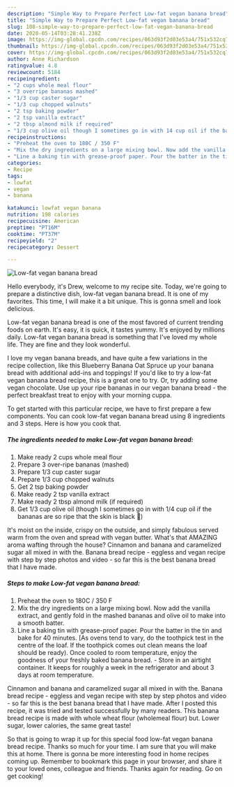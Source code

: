 ```yaml
---
description: "Simple Way to Prepare Perfect Low-fat vegan banana bread"
title: "Simple Way to Prepare Perfect Low-fat vegan banana bread"
slug: 108-simple-way-to-prepare-perfect-low-fat-vegan-banana-bread
date: 2020-05-14T03:28:41.238Z
image: https://img-global.cpcdn.com/recipes/063d93f2d03e53a4/751x532cq70/low-fat-vegan-banana-bread-recipe-main-photo.jpg
thumbnail: https://img-global.cpcdn.com/recipes/063d93f2d03e53a4/751x532cq70/low-fat-vegan-banana-bread-recipe-main-photo.jpg
cover: https://img-global.cpcdn.com/recipes/063d93f2d03e53a4/751x532cq70/low-fat-vegan-banana-bread-recipe-main-photo.jpg
author: Anne Richardson
ratingvalue: 4.8
reviewcount: 5184
recipeingredient:
- "2 cups whole meal flour"
- "3 overripe bananas mashed"
- "1/3 cup caster sugar"
- "1/3 cup chopped walnuts"
- "2 tsp baking powder"
- "2 tsp vanilla extract"
- "2 tbsp almond milk if required"
- "1/3 cup olive oil though I sometimes go in with 14 cup oil if the bananas are so ripe that the skin is black "
recipeinstructions:
- "Preheat the oven to 180C / 350 F"
- "Mix the dry ingredients on a large mixing bowl. Now add the vanilla extract, and gently fold in the mashed bananas and olive oil to make into a smooth batter."
- "Line a baking tin with grease-proof paper. Pour the batter in the tin and bake for 40 minutes. [As ovens tend to vary, do the toothpick test in the centre of the loaf. If the toothpick comes out clean means the loaf should be ready). Once cooled to room temperature, enjoy the goodness of your freshly baked banana bread. Store in an airtight container. It keeps for roughly a week in the refrigerator and about 3 days at room temperature."
categories:
- Recipe
tags:
- lowfat
- vegan
- banana

katakunci: lowfat vegan banana 
nutrition: 198 calories
recipecuisine: American
preptime: "PT16M"
cooktime: "PT37M"
recipeyield: "2"
recipecategory: Dessert

---
```



![Low-fat vegan banana bread](https://img-global.cpcdn.com/recipes/063d93f2d03e53a4/751x532cq70/low-fat-vegan-banana-bread-recipe-main-photo.jpg)

Hello everybody, it's Drew, welcome to my recipe site. Today, we're going to prepare a distinctive dish, low-fat vegan banana bread. It is one of my favorites. This time, I will make it a bit unique. This is gonna smell and look delicious.

Low-fat vegan banana bread is one of the most favored of current trending foods on earth. It's easy, it is quick, it tastes yummy. It's enjoyed by millions daily. Low-fat vegan banana bread is something that I've loved my whole life. They are fine and they look wonderful.

I love my vegan banana breads, and have quite a few variations in the recipe collection, like this Blueberry Banana Oat Spruce up your banana bread with additional add-ins and toppings! If you&#39;d like to try a low-fat vegan banana bread recipe, this is a great one to try. Or, try adding some vegan chocolate. Use up your ripe bananas in our vegan banana bread - the perfect breakfast treat to enjoy with your morning cuppa.


To get started with this particular recipe, we have to first prepare a few components. You can cook low-fat vegan banana bread using 8 ingredients and 3 steps. Here is how you cook that.

<!--inarticleads1-->

##### The ingredients needed to make Low-fat vegan banana bread:

1. Make ready 2 cups whole meal flour
1. Prepare 3 over-ripe bananas (mashed)
1. Prepare 1/3 cup caster sugar
1. Prepare 1/3 cup chopped walnuts
1. Get 2 tsp baking powder
1. Make ready 2 tsp vanilla extract
1. Make ready 2 tbsp almond milk (if required)
1. Get 1/3 cup olive oil (though I sometimes go in with 1/4 cup oil if the bananas are so ripe that the skin is black 😬)


It&#39;s moist on the inside, crispy on the outside, and simply fabulous served warm from the oven and spread with vegan butter. What&#39;s that AMAZING aroma wafting through the house? Cinnamon and banana and caramelized sugar all mixed in with the. Banana bread recipe - eggless and vegan recipe with step by step photos and video - so far this is the best banana bread that I have made. 

<!--inarticleads2-->

##### Steps to make Low-fat vegan banana bread:

1. Preheat the oven to 180C / 350 F
1. Mix the dry ingredients on a large mixing bowl. Now add the vanilla extract, and gently fold in the mashed bananas and olive oil to make into a smooth batter.
1. Line a baking tin with grease-proof paper. Pour the batter in the tin and bake for 40 minutes. [As ovens tend to vary, do the toothpick test in the centre of the loaf. If the toothpick comes out clean means the loaf should be ready). Once cooled to room temperature, enjoy the goodness of your freshly baked banana bread. - Store in an airtight container. It keeps for roughly a week in the refrigerator and about 3 days at room temperature.


Cinnamon and banana and caramelized sugar all mixed in with the. Banana bread recipe - eggless and vegan recipe with step by step photos and video - so far this is the best banana bread that I have made. After I posted this recipe, it was tried and tested successfully by many readers. This banana bread recipe is made with whole wheat flour (wholemeal flour) but. Lower sugar, lower calories, the same great taste! 

So that is going to wrap it up for this special food low-fat vegan banana bread recipe. Thanks so much for your time. I am sure that you will make this at home. There is gonna be more interesting food in home recipes coming up. Remember to bookmark this page in your browser, and share it to your loved ones, colleague and friends. Thanks again for reading. Go on get cooking!
